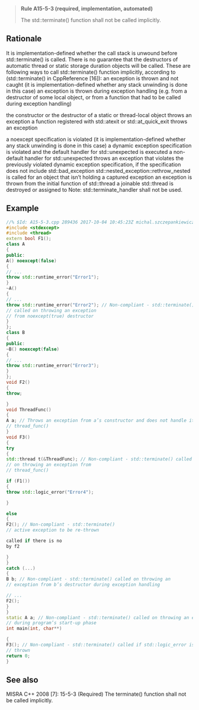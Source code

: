 > **Rule A15-5-3 (required, implementation, automated)**
>
> The std::terminate() function shall not be called implicitly.

## Rationale

It is implementation-defined whether the call stack is unwound before std::terminate()
is called. There is no guarantee that the destructors of automatic thread or static
storage duration objects will be called.
These are following ways to call std::terminate() function implicitly, according to
(std::terminate() in CppReference [16]):
an exception is thrown and not caught (it is implementation-defined whether any
stack unwinding is done in this case)
an exception is thrown during exception handling (e.g. from a destructor of some local
object, or from a function that had to be called during exception handling)

the constructor or the destructor of a static or thread-local object throws an
exception
a function registered with std::atexit or std::at_quick_exit throws an exception

a noexcept specification is violated (it is implementation-defined whether any stack
unwinding is done in this case)
a dynamic exception specification is violated and the default handler for
std::unexpected is executed
a non-default handler for std::unexpected throws an exception that violates the
previously violated dynamic exception specification, if the specification does not
include std::bad_exception
std::nested_exception::rethrow_nested is called for an object that isn’t holding a
captured exception
an exception is thrown from the initial function of std::thread
a joinable std::thread is destroyed or assigned to
Note: std::terminate_handler shall not be used.

## Example

```cpp
//% $Id: A15-5-3.cpp 289436 2017-10-04 10:45:23Z michal.szczepankiewicz $
#include <stdexcept>
#include <thread>
extern bool F1();
class A
{
public:
A() noexcept(false)
{
// ...
throw std::runtime_error("Error1");
}
~A()
{
// ...
throw std::runtime_error("Error2"); // Non-compliant - std::terminate()
// called on throwing an exception
// from noexcept(true) destructor
}
};
class B
{
public:
~B() noexcept(false)
{
// ...
throw std::runtime_error("Error3");
}
};
void F2()
{
throw;

}
void ThreadFunc()
{
A a; // Throws an exception from a’s constructor and does not handle it in
// thread_func()
}
void F3()
{
try
{
std::thread t(&ThreadFunc); // Non-compliant - std::terminate() called
// on throwing an exception from
// thread_func()

if (F1())
{
throw std::logic_error("Error4");

}

else
{
F2(); // Non-compliant - std::terminate()
// active exception to be re-thrown

called if there is no
by f2

}
}
catch (...)
{
B b; // Non-compliant - std::terminate() called on throwing an
// exception from b’s destructor during exception handling

// ...
F2();
}
}
static A a; // Non-compliant - std::terminate() called on throwing an exception
// during program’s start-up phase
int main(int, char**)

{
F3(); // Non-compliant - std::terminate() called if std::logic_error is
// thrown
return 0;
}

```

## See also

MISRA C++ 2008 [7]: 15-5-3 (Required) The terminate() function shall not be
called implicitly.
